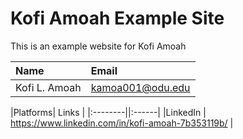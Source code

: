 # Kofi Amoah Example Site

This is an example website for Kofi Amoah

| Name  | Email |
|:------|:------|
|Kofi L. Amoah  | <kamoa001@odu.edu> |


|Platforms| Links  |
|:--------||:------|
|LinkedIn | https://www.linkedin.com/in/kofi-amoah-7b353119b/ |


